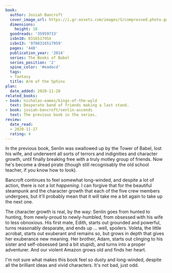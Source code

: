 ```yaml
---
book:
  author: Josiah Bancroft
  cover_image_url: https://i.gr-assets.com/images/S/compressed.photo.goodreads.com/books/1509574820l/35959733.jpg
  dimensions:
    height: 18
  goodreads: '35959733'
  isbn10: 031651795X
  isbn13: '9780316517959'
  pages: '448'
  publication_year: '2014'
  series: The Books of Babel
  series_position: '2'
  spine_color: '#eadecd'
  tags:
  - fantasy
  title: Arm of the Sphinx
plan:
  date_added: 2020-11-28
related_books:
- book: nicholas-eames/kings-of-the-wyld
  text: Desperate band of friends making a last stand.
- book: josiah-bancroft/senlin-ascends
  text: The previous book in the series.
review:
  date_read:
  - 2020-11-27
  rating: 4
---
```


In the previous book, Senlin was swallowed up by the Tower of Babel, lost his wife, and underwent all sorts of terrors
and indignities and character growth, until finally breaking free with a truly motley group of friends. Now he's become
a dread pirate (though still recognisably the old school teacher, if you know how to look).

Bancroft continues to feel somewhat long-winded, and despite a lot of action, there is not a lot *happening*. I can
forgive that for the beautiful steampunk and the character growth that each of the five crew members undergoes, but
it'll probably mean that it will take me a bit again to take up the next one.

The character growth is real, by the way: Senlin goes from hunted to hunting, from newly-proud to newly-humbled, from
obsessed with his wife to less obnoxious. His first mate, Edith, starts out grounded and powerful, turns reasonably
desparate, and ends up … well, spoilers. Voleta, the little acrobat, starts out exuberant and remains so, but grows in
depth that gives her exuberance new meaning. Her brother, Adam, starts out clinging to his sister and self-obsessed (and
a bit stupid), and turns into a proper adventurer. And our violent Amazon grows old and finds her heart.

I'm not sure what makes this book feel so dusty and long-winded, despite all the brilliant ideas and vivid characters.
It's not bad, just odd.
